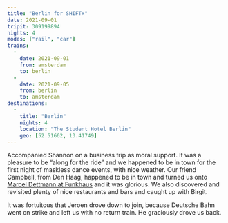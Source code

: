 ```yaml
---
title: "Berlin for SHIFTx"
date: 2021-09-01
tripit: 309199894
nights: 4
modes: ["rail", "car"]
trains:
  -
    date: 2021-09-01
    from: amsterdam
    to: berlin
  -
    date: 2021-09-05
    from: berlin
    to: amsterdam
destinations:
  -
    title: "Berlin"
    nights: 4
    location: "The Student Hotel Berlin"
    geo: [52.51662, 13.41749]
---
```


Accompanied Shannon on a business trip as moral support. It was a pleasure to be “along for the ride” and we happened to be in town for the first night of maskless dance events, with nice weather. Our friend Campbell, from Den Haag, happened to be in town and turned us onto [Marcel Dettmann at Funkhaus](https://ra.co/events/1460702) and it was glorious. We also discovered and revisited plenty of nice restaurants and bars and caught up with Birgit.

It was fortuitous that Jeroen drove down to join, because Deutsche Bahn went on strike and left us with no return train. He graciously drove us back.
